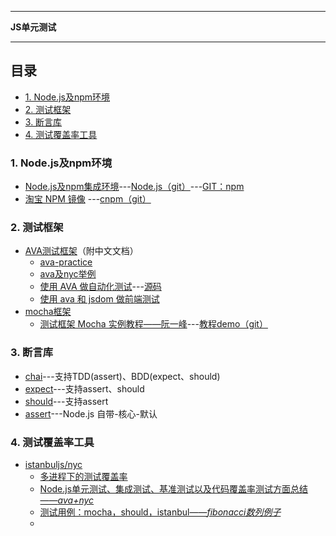 ___
**JS单元测试**
___

## 目录

- [1. Node.js及npm环境](#1)
- [2. 测试框架](#2)
- [3. 断言库](#3)
- [4. 测试覆盖率工具](#4)


<h3 id='1'> 1. Node.js及npm环境 </h3>

 * [Node.js及npm集成环境](https://github.com/mochajs/mocha)---[Node.js（git）](https://github.com/nodejs/node)---[GIT：npm](https://github.com/npm/npm)
 * [淘宝 NPM 镜像](https://npm.taobao.org) ---[cnpm（git）](https://github.com/cnpm/cnpm)
 
<h3 id='2'>2. 测试框架 </h3>

 * [AVA测试框架](https://github.com/avajs/ava-docs/blob/master/zh_CN/readme.md)（附中文文档） 
     * [ava-practice](http://i5ting.github.io/ava-practice/)
     * [ava及nyc举例](http://blog.csdn.net/dongshaoshuai/article/details/51684256)
     * [使用 AVA 做自动化测试](http://www.bijishequ.com/detail/438720?p=)---[源码](https://github.com/Barrior/ava-testing-examples)
     * [使用 ava 和 jsdom 做前端测试](https://segmentfault.com/a/1190000005834279)
 * [mocha框架](https://github.com/mochajs/mocha) 
     * [测试框架 Mocha 实例教程——阮一峰](http://www.ruanyifeng.com/blog/2015/12/a-mocha-tutorial-of-examples.html)---[教程demo（git）](https://github.com/ruanyf/mocha-demos)


<h3 id='3'> 3. 断言库 </h3>

 * [chai](https://github.com/chaijs/chai)---支持TDD(assert)、BDD(expect、should)
 * [expect](https://github.com/Automattic/expect.js)---支持assert、should
 * [should](https://github.com/shouldjs/should.js)---支持assert
 * [assert](https://nodejs.org/api/assert.html)---Node.js 自带-核心-默认

<h3 id='4'> 4. 测试覆盖率工具 </h3>

 * [istanbuljs/nyc](https://github.com/istanbuljs/nyc)
     * [多进程下的测试覆盖率](http://taobaofed.org/blog/2015/12/15/nodejs-cluster-cov/)
     * [Node.js单元测试、集成测试、基准测试以及代码覆盖率测试方面总结——*ava+nyc*](http://ourjs.com/detail/5738493888feaf2d031d24fa)
     * [测试用例：mocha，should，istanbul——*fibonacci数列例子*](http://wiki.jikexueyuan.com/project/node-lessons/mocha-should-istanbul.html)
     * 
